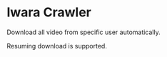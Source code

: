 # Iwara Crawler

Download all video from specific user automatically.

Resuming download is supported.
